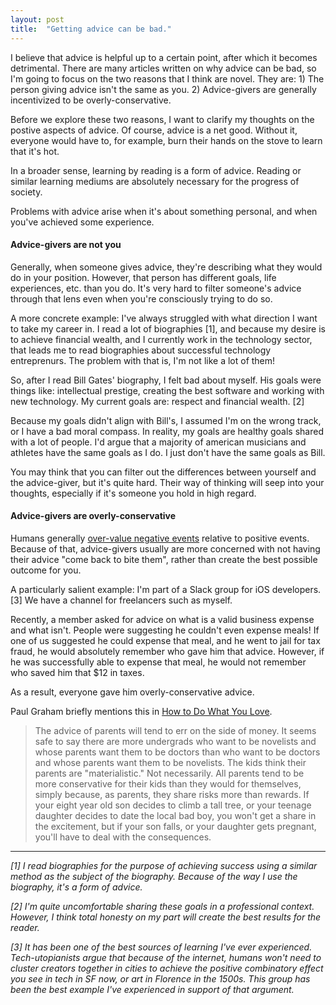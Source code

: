 ```yaml
---
layout: post
title:  "Getting advice can be bad."
---
```


I believe that advice is helpful up to a certain point, after which it becomes detrimental. There are many articles written on why advice can be bad, so I'm going to focus on the two reasons that I think are novel. They are: 1) The person giving advice isn't the same as you. 2) Advice-givers are generally incentivized to be overly-conservative.

Before we explore these two reasons, I want to clarify my thoughts on the postive aspects of advice. Of course, advice is a net good. Without it, everyone would have to, for example, burn their hands on the stove to learn that it's hot.

In a broader sense, learning by reading is a form of advice. Reading or similar learning mediums are absolutely necessary for the progress of society.

Problems with advice arise when it's about something personal, and when you've achieved some experience.

#### Advice-givers are not you

Generally, when someone gives advice, they're describing what they would do in your position. However, that person has different goals, life experiences, etc. than you do. It's very hard to filter someone's advice through that lens even when you're consciously trying to do so.

A more concrete example: I've always struggled with what direction I want to take my career in. I read a lot of biographies [1], and because my desire is to achieve financial wealth, and I currently work in the technology sector, that leads me to read biographies about successful technology entreprenurs. The problem with that is, I'm not like a lot of them! 

So, after I read Bill Gates' biography, I felt bad about myself. His goals were things like: intellectual prestige, creating the best software and working with new technology. My current goals are: respect and financial wealth. [2]

Because my goals didn't align with Bill's, I assumed I'm on the wrong track, or I have a bad moral compass. In reality, my goals are healthy goals shared with a lot of people. I'd argue that a majority of american musicians and athletes have the same goals as I do. I just don't have the same goals as Bill.

You may think that you can filter out the differences between yourself and the advice-giver, but it's quite hard. Their way of thinking will seep into your thoughts, especially if it's someone you hold in high regard.

#### Advice-givers are overly-conservative

Humans generally [over-value negative events](https://en.wikipedia.org/wiki/Negativity_bias) relative to positive events. Because of that, advice-givers usually are more concerned with not having their advice "come back to bite them", rather than create the best possible outcome for you.

A particularly salient example: I'm part of a Slack group for iOS developers. [3] We have a channel for freelancers such as myself.

Recently, a member asked for advice on what is a valid business expense and what isn't. People were suggesting he couldn't even expense meals! If one of us suggested he could expense that meal, and he went to jail for tax fraud, he would absolutely remember who gave him that advice. However, if he was successfully able to expense that meal, he would not remember who saved him that $12 in taxes.

As a result, everyone gave him overly-conservative advice.

Paul Graham briefly mentions this in [How to Do What You Love](http://www.paulgraham.com/love.html).

> The advice of parents will tend to err on the side of money. It seems safe to say there are more undergrads who want to be novelists and whose parents want them to be doctors than who want to be doctors and whose parents want them to be novelists. The kids think their parents are "materialistic." Not necessarily. All parents tend to be more conservative for their kids than they would for themselves, simply because, as parents, they share risks more than rewards. If your eight year old son decides to climb a tall tree, or your teenage daughter decides to date the local bad boy, you won't get a share in the excitement, but if your son falls, or your daughter gets pregnant, you'll have to deal with the consequences.

---

_[1] I read biographies for the purpose of achieving success using a similar method as the subject of the biography. Because of the way I use the biography, it's a form of advice._

_[2] I'm quite uncomfortable sharing these goals in a professional context. However, I think total honesty on my part will create the best results for the reader._

_[3] It has been one of the best sources of learning I've ever experienced. Tech-utopianists argue that because of the internet, humans won't need to cluster creators together in cities to achieve the positive combinatory effect you see in tech in SF now, or art in Florence in the 1500s. This group has been the best example I've experienced in support of that argument._
